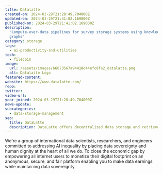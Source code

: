 ```yaml
---
title: Datalatte
created-on: 2024-03-29T21:28:49.704000Z
updated-on: 2024-03-29T21:41:02.169000Z
published-on: 2024-03-29T21:41:02.169000Z
description:
  "Compute-over-data pipelines for survey storage systems using knowledge
  graphs"
category: storage
tags:
  - ai-productivity-and-utilities
tech:
  - filecoin
image:
  url: /assets/images/66073567a94418c44efc8fa2_datalatte.png
  alt: Datalatte Logo
featured-content:
website: https://www.datalatte.com/
repo:
twitter:
video-url:
year-joined: 2024-03-29T21:28:49.704000Z
news-update:
subcategories:
  - data-storage-management
seo:
  title: DataLatte
  description: DataLatte offers decentralized data storage and retrieval services.
---
```


We're a group of international data scientists, researchers, and engineers committed to addressing AI inequality by placing data sovereignty and human dignity at the heart of all we do. To close the economic gap by empowering all internet users to monetize their digital footprint on an anonymous, secure, and fair platform enabling you to make data earnings while maintaining data sovereignty.
